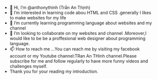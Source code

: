 - 👋 Hi, I’m @anthonythinh (Trần An Thịnh)
- 👀 I’m interested in learning code abou HTML and CSS .generally I likes to make websites for my life
- 🌱 I’m currently learning programming language about websites and my channel
- 💞️ I’m looking to collaborate on my websites and channel .Moreover,I would like to be be a proffesional web designer about programming language.
- 📫 How to reach me ...You can reach me by visiting my facebook account or my Youtube channel:TRan An THinh channel.Please subscribe for me and follow regularly to have more funny videos and challenges myself.
- Thank you for your reading my introduction.

<!---
anthonythinh/anthonythinh is a ✨ special ✨ repository because its `README.md` (this file) appears on your GitHub profile.
You can click the Preview link to take a look at your changes.
--->
